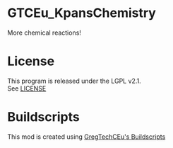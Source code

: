# GTCEu_KpansChemistry

More chemical reactions!  

# License

This program is released under the LGPL v2.1.  
See [LICENSE](/LICENSE)  

# Buildscripts

This mod is created using [GregTechCEu's Buildscripts](https://github.com/GregTechCEu/Buildscripts)  
